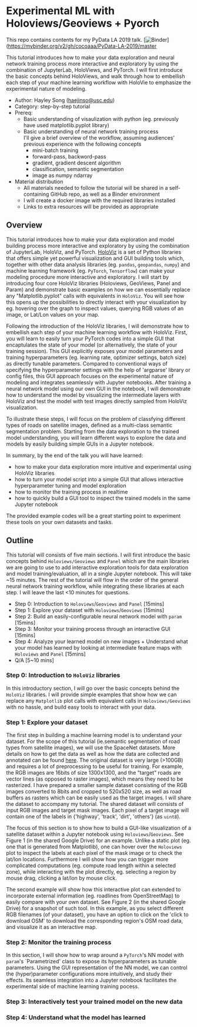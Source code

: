 # Experimental ML with Holoviews/Geoviews + Pyorch
This repo contains contents for my PyData LA 2019 talk.
[![Binder](https://mybinder.org/badge_logo.svg)](https://mybinder.org/v2/gh/cocoaaa/PyData-LA-2019/master

This tutorial introduces how to make your data exploration and neural network training process more interactive and exploratory by using the combination of JupyterLab, HoloViews, and PyTorch. I will first introduce the basic concepts behind HoloViews, and walk through how to embellish each step of your machine learning workflow with HoloVie to emphasize the experimental nature of modeling.


- Author: Hayley Song (haejinso@usc.edu)
- Category: step-by-step tutorial
- Prereq: 
    - Basic understanding of visaulization with python (eg. previously have used matplotlib.pyplot library)
    - Basic understanding of neural network training process   
    I'll give a brief overview of the workflow, assuming audiences' previous experience with the following concepts
        - mini-batch training
        - forward-pass, backword-pass 
        - gradient, gradient descent algorithm
        - classification, semantic segmentation
        - image as numpy ndarray
- Material distribution
    - All materials needed to follow the tutorial will be shared in a self-containing GitHub repo, as well as a Binder environment
    - I will create a docker image with the required libraries installed
    - Links to extra resources will be provided as appropriate

## Overview 
This tutorial introduces how to make your data exploration and model building process more interactive and exploratory by using the combination of JupyterLab, HoloViz, and PyTorch.  [HoloViz](https://holoviz.org/) is a set of Python libraries that offers simple yet powerful visualization and GUI building tools which, together with other data analysis libraries (eg. `pandas`, `geopandas`, `numpy`) and machine learning framework (eg. `PyTorch`, `Tensorflow`) can make your modeling procedure more interactive and exploratory.   I will start by introducing four core HoloViz libraries (Holoviews, GeoViews, Panel and Param) and demonstrate basic examples on how we can essentially replace any "Matplotlib.pyplot" calls with equivalents in `HoloViz`.  You will see how this opens up the possibilities to directly interact with your visualization by eg. hovering over the graph to inspect values, querying RGB values of an image, or Lat/Lon values on your map.

Following the introduction of the HoloViz libraries, I will demonstrate how to embellish each step of your machine learning workflow with HoloViz. First, you will learn to easily turn your PyTorch codes into a simple GUI that encaptulates the state of your model (or alternatively, the state of your training session). This GUI explicitly exposes your model parameters and training hyperparameters (eg. learning rate, optimizer settings, batch size) as directly tunable parameters.  Compared to conventional ways of specifying the hyperparameter settings with the help of 'argparse' library or config files, this GUI approach focuses on the experimental nature of modeling and integrates seamlessly with Jupyter notebooks.  After training a neural network model using our own GUI in the notebook, I will demonstrate how to understand the model by visualizing the intermediate layers with HoloViz and test the model with test images directly sampled from HoloViz visualization. 

To illustrate these steps, I will focus on the problem of classfying different types of roads on satellite images, defined as a multi-class semantic segmentation problem.  Starting from the data exploration to the trained model understanding, you will learn different ways to explore the data and models by easily building simple GUIs in a Jupyter notebook. 

In summary, by the end of the talk you will have learned:
- how to make your data exploration more intuitive and experimental using HoloViz libraries
- how to turn your model script into a simple GUI that allows interactive hyperparameter tuning and model exploration
- how to monitor the training process in realtime
- how to quickly build a GUI tool to inspect the trained models in the same Jupyter notebook

The provided example codes will be a great starting point to experiment these tools on your own datasets and tasks.

## Outline
This tutorial will consists of five main sections. I will first introduce the basic concepts behind `Holoviews/Geoviews` and `Panel` which are the main libraries we are going to use to add interactive exploration tools for data exploration and model training/evaluation, all in a single Jupyter notebook.  This will take ~15 minutes.  The rest of the tutorial will flow in the order of the general neural network training workflow, while integrating these libraries at each step. I will leave the last <10 minutes for questions.

- Step 0: Introduction to `Holoviews`/`Geoviews` and `Panel` [15mins]
- Step 1: Explore your dataset with `Holoviews`/`Geoviews` [15mins]
- Step 2: Build an easily-configurable neural network model with `param` [15mins]
- Step 3: Monitor your training process through an interactive GUI [15mins]
- Step 4: Analyze your learned model on new images + Understand what your model has learned by looking at intermediate feature maps with `Holoviews` and `Panel` [15mins]
- Q/A [5~10 mins]

### Step 0: Introduction to `HoloViz` libraries
In this introductory section, I will go over the basic concepts behind the `HoloViz` libraries. I will provide simple examples that show how we can replace any `Matplotlib` plot calls with equivalent calls in `Holoviews/Geoviews` with no hassle, and build easy tools to interact with your data.

### Step 1: Explore your dataset
The first step in building a machine learning model is to understand your dataset. For the scope of this tutorial (ie.semantic segmentation of road types from satellite images), we will use the SpaceNet datasets. More details on how to get the data as well as how the data are collected and annotated can be found [here](https://spacenetchallenge.github.io/datasets/datasetHomePage.html). The original dataset is very large (>100GB) and requires a lot of preprocessing to be useful for training. For example, the RGB images are 16bits of size 1300x1300, and the "target" roads are vector lines (as opposed to raster images), which means they need to be rasterized. I have prepared a smaller sample dataset consisting of the RGB images converted to 8bits and cropped to 520x520 size, as well as road buffers as rasters which can be easily used as the target images. I will share the dataset to accompany my tutorial.  The shared dataset will consists of input RGB images and target mask images. Each pixel of a target image will contain one of the labels in {'highway', 'track', 'dirt', 'others'} (as `uint8`).

The focus of this section is to show how to build a GUI-like visualization of a satellite dataset within a Jupyter notebook using `Holoviews`/`Geoviews`. See Figure 1 (in the shared Google Drive) for an example.  Unlike a static plot (eg. one that is generated from Matplotlib), one can hover over the `Holoviews` plot to inspect the labels at each pixel of the mask image or to check the lat/lon locations. Furthermore I will show how you can trigger more complicated computations (eg. compute road length within a selected zone), while interacting with the plot  directly, eg. selecting a region by mouse drag, clicking a lat/lon by mouse click.

The second example will show how this interactive plot can extended to incorporate external information (eg. roadlines from OpenStreetMap) to easily compare with your own dataset. See Figure 2 (in the shared Google Drive) for a snapshot of such tool.  In this example, as you select different RGB filenames (of your dataset), you have an option to click on the 'click to download OSM' to download the corresponding region's OSM road data, and visualize it as an interactive map.

### Step 2: Monitor the training process 
In this section, I will show how to wrap around a `PyTorch`'s NN model with `param`'s `Parametrized' class to expose its hyperparameters as tunable parameters. Using the GUI representation of the NN model, we can control the (hyper)parameter configurations more intuitively, and study their effects. Its seamless integration into a Jupyter notebook facilitates the experimental side of machine learning training pocess. 

### Step 3: Interactively test your trained model on the new data

### Step 4: Understand what the model has learned 
